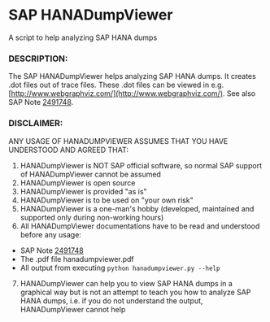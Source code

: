 # SAP HANADumpViewer
A script to help analyzing SAP HANA dumps

### DESCRIPTION:  
The SAP HANADumpViewer helps analyzing SAP HANA dumps. It creates .dot files out of trace files. These .dot files can be viewed in e.g. [http://www.webgraphviz.com/](http://www.webgraphviz.com/). See also SAP Note [2491748](https://launchpad.support.sap.com/#/notes/=2491748).


### DISCLAIMER:    
ANY USAGE OF HANADUMPVIEWER ASSUMES THAT YOU HAVE UNDERSTOOD AND AGREED THAT:  
1. HANADumpViewer is NOT SAP official software, so normal SAP support of HANADumpViewer cannot be assumed  
2. HANADumpViewer is open source   
3. HANADumpViewer is provided "as is"  
4. HANADumpViewer is to be used on "your own risk"  
5. HANADumpViewer is a one-man's hobby (developed, maintained and supported only during non-working hours)  
6. All HANADumpViewer documentations have to be read and understood before any usage:  
* SAP Note [2491748](https://launchpad.support.sap.com/#/notes/=2491748)  
* The .pdf file hanadumpviewer.pdf  
* All output from executing     `python hanadumpviewer.py --help`  
7. HANADumpViewer can help you to view SAP HANA dumps in a graphical way but is not an attempt to teach you how to analyze SAP HANA dumps, i.e. if you do not understand the output, HANADumpViewer cannot help
